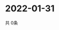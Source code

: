 # 2022-01-31
  共 0条

  <!-- BEGIN -->
  <!-- 最后更新时间Mon Jan 31 2022 15:06:06 GMT+0000 (Coordinated Universal Time) -->
  
  <!-- END -->
  
  